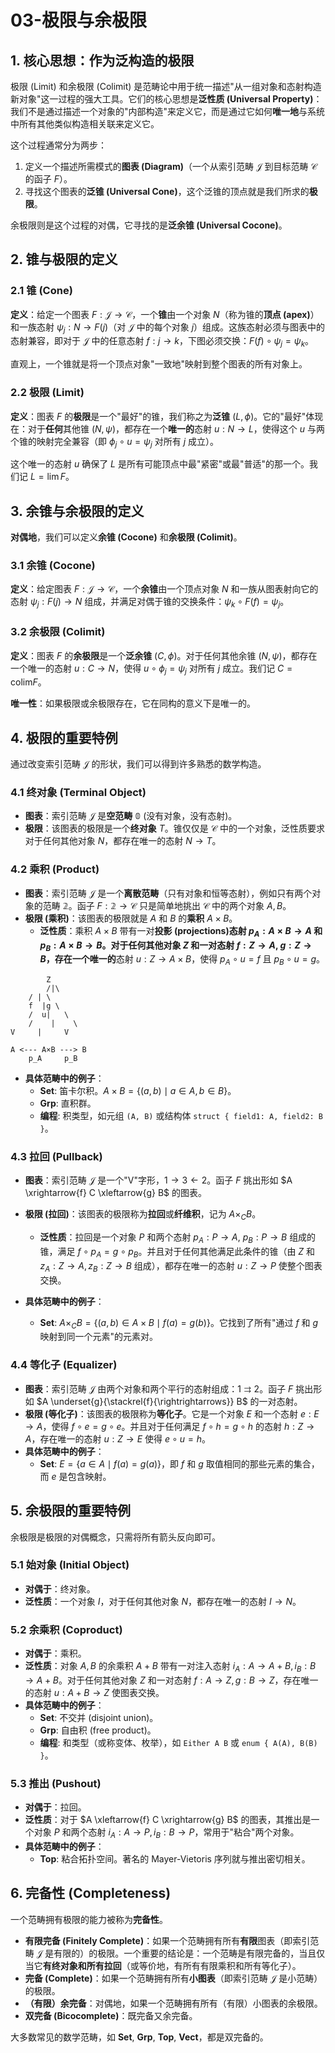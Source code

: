 # 03-极限与余极限

## 1. 核心思想：作为泛构造的极限

极限 (Limit) 和余极限 (Colimit) 是范畴论中用于统一描述"从一组对象和态射构造新对象"这一过程的强大工具。它们的核心思想是**泛性质 (Universal Property)**：我们不是通过描述一个对象的"内部构造"来定义它，而是通过它如何**唯一地**与系统中所有其他类似构造相关联来定义它。

这个过程通常分为两步：

1. 定义一个描述所需模式的**图表 (Diagram)**（一个从索引范畴 $\mathcal{J}$ 到目标范畴 $\mathcal{C}$ 的函子 $F$）。
2. 寻找这个图表的**泛锥 (Universal Cone)**，这个泛锥的顶点就是我们所求的**极限**。

余极限则是这个过程的对偶，它寻找的是**泛余锥 (Universal Cocone)**。

## 2. 锥与极限的定义

### 2.1 锥 (Cone)

**定义**：给定一个图表 $F: \mathcal{J} \to \mathcal{C}$，一个**锥**由一个对象 $N$（称为锥的**顶点 (apex)**）和一族态射 $\psi_j: N \to F(j)$（对 $\mathcal{J}$ 中的每个对象 $j$）组成。这族态射必须与图表中的态射兼容，即对于 $\mathcal{J}$ 中的任意态射 $f: j \to k$，下图必须交换：$F(f) \circ \psi_j = \psi_k$。

直观上，一个锥就是将一个顶点对象"一致地"映射到整个图表的所有对象上。

### 2.2 极限 (Limit)

**定义**：图表 $F$ 的**极限**是一个"最好"的锥，我们称之为**泛锥** $(L, \phi)$。它的"最好"体现在：对于**任何**其他锥 $(N, \psi)$，都存在一个**唯一的**态射 $u: N \to L$，使得这个 $u$ 与两个锥的映射完全兼容（即 $\phi_j \circ u = \psi_j$ 对所有 $j$ 成立）。

这个唯一的态射 $u$ 确保了 $L$ 是所有可能顶点中最"紧密"或最"普适"的那一个。我们记 $L = \lim F$。

## 3. 余锥与余极限的定义

**对偶地**，我们可以定义**余锥 (Cocone)** 和**余极限 (Colimit)**。

### 3.1 余锥 (Cocone)

**定义**：给定图表 $F: \mathcal{J} \to \mathcal{C}$，一个**余锥**由一个顶点对象 $N$ 和一族从图表射向它的态射 $\psi_j: F(j) \to N$ 组成，并满足对偶于锥的交换条件：$\psi_k \circ F(f) = \psi_j$。

### 3.2 余极限 (Colimit)

**定义**：图表 $F$ 的**余极限**是一个**泛余锥** $(C, \phi)$。对于任何其他余锥 $(N, \psi)$，都存在一个唯一的态射 $u: C \to N$，使得 $u \circ \phi_j = \psi_j$ 对所有 $j$ 成立。我们记 $C = \text{colim} F$。

**唯一性**：如果极限或余极限存在，它在同构的意义下是唯一的。

## 4. 极限的重要特例

通过改变索引范畴 $\mathcal{J}$ 的形状，我们可以得到许多熟悉的数学构造。

### 4.1 终对象 (Terminal Object)

- **图表**：索引范畴 $\mathcal{J}$ 是**空范畴** 𝟘 (没有对象，没有态射)。
- **极限**：该图表的极限是一个**终对象** $T$。锥仅仅是 $\mathcal{C}$ 中的一个对象，泛性质要求对于任何其他对象 $N$，都存在唯一的态射 $N \to T$。

### 4.2 乘积 (Product)

- **图表**：索引范畴 $\mathcal{J}$ 是一个**离散范畴**（只有对象和恒等态射），例如只有两个对象的范畴 𝟚。函子 $F: 𝟚 \to \mathcal{C}$ 只是简单地挑出 $\mathcal{C}$ 中的两个对象 $A, B$。
- **极限 (乘积)**：该图表的极限就是 $A$ 和 $B$ 的**乘积** $A \times B$。
  - **泛性质**：乘积 $A \times B$ 带有一对**投影 (projections)**态射 $p_A: A \times B \to A$ 和 $p_B: A \times B \to B$。对于任何其他对象 $Z$ 和一对态射 $f: Z \to A$, $g: Z \to B$，存在一个**唯一的**态射 $u: Z \to A \times B$，使得 $p_A \circ u = f$ 且 $p_B \circ u = g$。

```text
        Z
        /|\
    / | \
    f  |g \
    /  u|   \
    /    |    \
V     |     V

A <--- A×B ---> B
    p_A     p_B

```

- **具体范畴中的例子**：
  - **Set**: 笛卡尔积。$A \times B = \{(a, b) \mid a \in A, b \in B\}$。
  - **Grp**: 直积群。
  - **编程**: 积类型，如元组 `(A, B)` 或结构体 `struct { field1: A, field2: B }`。

### 4.3 拉回 (Pullback)

- **图表**：索引范畴 $\mathcal{J}$ 是一个"V"字形，$1 \to 3 \leftarrow 2$。函子 $F$ 挑出形如 $A \xrightarrow{f} C \xleftarrow{g} B$ 的图表。
- **极限 (拉回)**：该图表的极限称为**拉回**或**纤维积**，记为 $A \times_C B$。
  - **泛性质**：拉回是一个对象 $P$ 和两个态射 $p_A: P \to A$, $p_B: P \to B$ 组成的锥，满足 $f \circ p_A = g \circ p_B$。并且对于任何其他满足此条件的锥（由 $Z$ 和 $z_A: Z \to A, z_B: Z \to B$ 组成），都存在唯一的态射 $u: Z \to P$ 使整个图表交换。

- **具体范畴中的例子**：
  - **Set**: $A \times_C B = \{(a, b) \in A \times B \mid f(a) = g(b)\}$。它找到了所有"通过 $f$ 和 $g$ 映射到同一个元素"的元素对。

### 4.4 等化子 (Equalizer)

- **图表**：索引范畴 $\mathcal{J}$ 由两个对象和两个平行的态射组成：$1 \rightrightarrows 2$。函子 $F$ 挑出形如 $A \underset{g}{\stackrel{f}{\rightrightarrows}} B$ 的一对态射。
- **极限 (等化子)**：该图表的极限称为**等化子**。它是一个对象 $E$ 和一个态射 $e: E \to A$，使得 $f \circ e = g \circ e$。并且对于任何满足 $f \circ h = g \circ h$ 的态射 $h: Z \to A$，存在唯一的态射 $u: Z \to E$ 使得 $e \circ u = h$。
- **具体范畴中的例子**：
  - **Set**: $E = \{a \in A \mid f(a) = g(a)\}$，即 $f$ 和 $g$ 取值相同的那些元素的集合，而 $e$ 是包含映射。

## 5. 余极限的重要特例

余极限是极限的对偶概念，只需将所有箭头反向即可。

### 5.1 始对象 (Initial Object)

- **对偶于**：终对象。
- **泛性质**：一个对象 $I$，对于任何其他对象 $N$，都存在唯一的态射 $I \to N$。

### 5.2 余乘积 (Coproduct)

- **对偶于**：乘积。
- **泛性质**：对象 $A, B$ 的余乘积 $A + B$ 带有一对注入态射 $i_A: A \to A+B, i_B: B \to A+B$。对于任何其他对象 $Z$ 和一对态射 $f: A \to Z, g: B \to Z$，存在唯一的态射 $u: A+B \to Z$ 使图表交换。
- **具体范畴中的例子**：
  - **Set**: 不交并 (disjoint union)。
  - **Grp**: 自由积 (free product)。
  - **编程**: 和类型（或称变体、枚举），如 `Either A B` 或 `enum { A(A), B(B) }`。

### 5.3 推出 (Pushout)

- **对偶于**：拉回。
- **泛性质**：对于 $A \xleftarrow{f} C \xrightarrow{g} B$ 的图表，其推出是一个对象 $P$ 和两个态射 $i_A: A \to P, i_B: B \to P$，常用于"粘合"两个对象。
- **具体范畴中的例子**：
  - **Top**: 粘合拓扑空间。著名的 Mayer-Vietoris 序列就与推出密切相关。

## 6. 完备性 (Completeness)

一个范畴拥有极限的能力被称为**完备性**。

- **有限完备 (Finitely Complete)**：如果一个范畴拥有所有**有限**图表（即索引范畴 $\mathcal{J}$ 是有限的）的极限。一个重要的结论是：一个范畴是有限完备的，当且仅当它**有终对象和所有拉回**（或等价地，有所有有限乘积和所有等化子）。
- **完备 (Complete)**：如果一个范畴拥有所有**小图表**（即索引范畴 $\mathcal{J}$ 是小范畴）的极限。
- **（有限）余完备**：对偶地，如果一个范畴拥有所有（有限）小图表的余极限。
- **双完备 (Bicocomplete)**：既完备又余完备。

大多数常见的数学范畴，如 **Set**, **Grp**, **Top**, **Vect**，都是双完备的。
